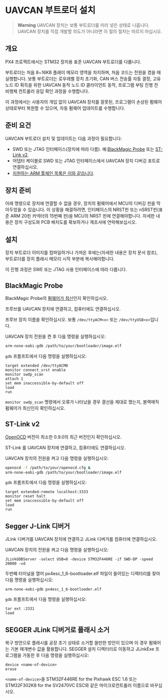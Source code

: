 # UAVCAN 부트로더 설치

> **Warning** UAVCAN 장치는 보통 부트로더를 미리 넣은 상태로 나옵니다. UAVCAN 장치를 직접 개발할 의도가 아니라면 이 절의 절차는 따르지 마십시오.

## 개요

PX4 프로젝트에서는 STM32 장치용 표준 UAVCAN 부트로더를 다룹니다.

부트로더는 처음 8~16KB 플래이 메모리 영역을 차지하며, 처음 코드는 전원을 켰을 때 실행합니다. 보통 부트로더는 로우레벨 장치 초기화, CAN 버스 전송률 자동 결정, 고유 노드 ID 획득을 위한 UAVCAN 동적 노드 ID 클라이언트 동작, 프로그램 부팅 진행 전 비행체 컨트롤러 응답 확인 과정을 수행합니다.

이 과정에서는 사용자의 개입 없이 UAVCAN 장치를 잘못된, 프로그램이 손상된 펌웨어 상태로부터 복원할 수 있으며, 자동 펌웨어 업데이트를 수행합니다.

## 준비 요건

UAVCAN 부트로더 설치 및 업데이트는 다음 과정이 필요합니다:

* SWD 또는 JTAG 인터페이스(장치에 따라 다름). 예:[BlackMagic Probe](https://github.com/blacksphere/blackmagic/wiki) 또는 [ST-Link v2](http://www.st.com/internet/evalboard/product/251168.jsp).
* 어댑터 케이블로 SWD 또는 JTAG 인터페이스에서 UAVCAN 장치 디버깅 포트로 연결하십시오.
* [지원하는 ARM 툴체인 목록은 이와 같습니다](../setup/dev_env.md).

## 장치 준비

아래 명령으로 장치에 연결할 수 없을 경우, 장치의 펌웨어에서 MCU의 디버깅 핀을 막아두었을 수 있습니다. 이 상황을 해결하려면, 인터페이스의 NRST핀 또는 nSRST핀(표준 ARM 20핀 커넥터의 15번째 핀)을 MCU의 NRST 핀에 연결해야합니다. 자세한 내용은 장치 구성도와 PCB 배치도를 확보하거나 제조사에 연락해보십시오.

## 설치

장치 부트로더 이미지를 컴파일하거나 가져온 후에는(자세한 내용은 장치 문서 참조), 부트로더를 장치 플래시 메모리 시작 부분에 복사해야합니다.

이 진행 과정은 SWE 또는 JTAG 사용 인터페이스에 따라 다릅니다.

## BlackMagic Probe

BlackMagic Probe의 [펌웨어가 최신](https://github.com/blacksphere/blackmagic/wiki/Hacking)인지 확인하십시오.

프루브를 UAVCAN 장치에 연결하고, 컴퓨터에도 연결하십시오.

프루브 장치 이름을 확인하십시오. 보통 `/dev/ttyACM<x>` 또는 `/dev/ttyUSB<x>`입니다.

UAVCAN 장치 전원을 켠 후 다음 명령을 실행하십시오:

```sh
arm-none-eabi-gdb /path/to/your/bootloader/image.elf
```

`gdb` 프롬프트에서 다음 명령을 실행하십시오:

```gdb
target extended /dev/ttyACM0
monitor connect_srst enable
monitor swdp_scan
attach 1
set mem inaccessible-by-default off
load
run
```

`monitor swdp_scan` 명령에서 오류가 나타났을 경우 결선을 제대로 했는지, 블랙매직 펌웨어가 최신인지 확인하십시오.

## ST-Link v2

[OpenOCD](http://openocd.org) 버전이 최소한 0.9.0의 최근 버전인지 확인하십시오.

ST-Link 를 UAVCAN 장치에 연결하고, 컴퓨터에도 연결하십시오.

UAVCAN 장치의 전원을 켜고 다음 명령을 실행하십시오:

```sh
openocd -f /path/to/your/openocd.cfg &
arm-none-eabi-gdb /path/to/your/bootloader/image.elf
```

`gdb` 프롬프트에서 다음 명령을 실행하십시오:

```gdb
target extended-remote localhost:3333
monitor reset halt
set mem inaccessible-by-default off
load
run
```

## Segger J-Link 디버거

JLink 디버거를 UAVCAN 장치에 연결하고 JLink 디버거를 컴퓨터에 연결하십시오.

UAVCAN 장치의 전원을 켜고 다음 명령을 실행하십시오:

    JLinkGDBServer -select USB=0 -device STM32F446RE -if SWD-DP -speed 20000 -vd
    

두번째 터미널을 열어 px4esc_1_6-bootloader.elf 파일이 들어있는 디렉터리를 찾아 다음 명령을 실행하십시오:

    arm-none-eabi-gdb px4esc_1_6-bootloader.elf
    

`gdb` 프롬프트에서 다음 명령을 실행하십시오:

    tar ext :2331
    load
    

## SEGGER JLink 디버거로 플래시 소거 

복구 방안으로 플래시를 공장 초기 상태로 소거할 쓸만한 방안이 있으며 이 경우 펌웨어는 기본 매개변수 값을 활용합니다. SEGGER 설치 디렉터리로 이동하고 JLinkExe 프로그램을 가동한 후 다음 명령을 실행하십시오:

    device <name-of-device>
    erase
    

`<name-of-device>`을 STM32F446RE for the Pixhawk ESC 1.6 또는 STM32F302K8 for the SV2470VC ESC와 같은 마이크로컨트롤러 이름으로 바꾸십시오.